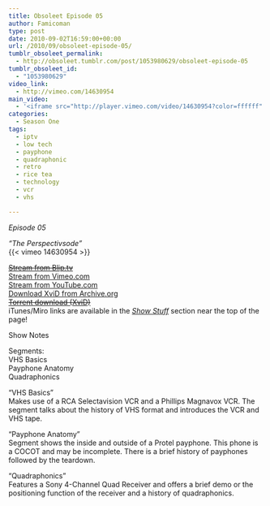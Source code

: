 ```yaml
---
title: Obsoleet Episode 05
author: Famicoman
type: post
date: 2010-09-02T16:59:00+00:00
url: /2010/09/obsoleet-episode-05/
tumblr_obsoleet_permalink:
  - http://obsoleet.tumblr.com/post/1053980629/obsoleet-episode-05
tumblr_obsoleet_id:
  - "1053980629"
video_link:
  - http://vimeo.com/14630954
main_video:
  - '<iframe src="http://player.vimeo.com/video/14630954?color=ffffff" width="500" height="331" frameborder="0" webkitAllowFullScreen mozallowfullscreen allowFullScreen></iframe>'
categories:
  - Season One
tags:
  - iptv
  - low tech
  - payphone
  - quadraphonic
  - retro
  - rice tea
  - technology
  - vcr
  - vhs

---
```

_Episode 05_

_“The Perspectivsode”_  
{{< vimeo 14630954 >}}  

[~~Stream from Blip.tv~~][1]  
[Stream from Vimeo.com][2]  
[Stream from YouTube.com][3]  
[Download XviD from Archive.org][4]  
[~~Torrent download (XviD)~~][5]  
iTunes/Miro links are available in the [_Show Stuff_][6] section near the top of the page!

Show Notes

Segments:  
VHS Basics  
Payphone Anatomy  
Quadraphonics

“VHS Basics”  
Makes use of a RCA Selectavision VCR and a Phillips Magnavox VCR. The segment talks about the history of VHS format and introduces the VCR and VHS tape.

“Payphone Anatomy”  
Segment shows the inside and outside of a Protel payphone. This phone is a COCOT and may be incomplete. There is a brief history of payphones followed by the teardown.

“Quadraphonics”  
Features a Sony 4-Channel Quad Receiver and offers a brief demo or the positioning function of the receiver and a history of quadraphonics.

 [1]: http://obsoleet.blip.tv/file/4073804/ "http://obsoleet.blip.tv/file/4073804/"
 [2]: http://vimeo.com/14630954 "http://vimeo.com/14630954"
 [3]: https://www.youtube.com/watch?v=O6q9UK7tui0
 [4]: http://www.archive.org/details/ObsoleetS01e05 "http://www.archive.org/details/ObsoleetS01e05"
 [5]: http://torrage.com/torrent/501B2EC3FF192C4530A8C08C25353BDD56F78D1E.torrent "http://torrage.com/torrent/501B2EC3FF192C4530A8C08C25353BDD56F78D1E.torrent"
 [6]: http://obsoleet.noobelodeon.org/showstuff "http://obsoleet.noobelodeon.org/showstuff"
